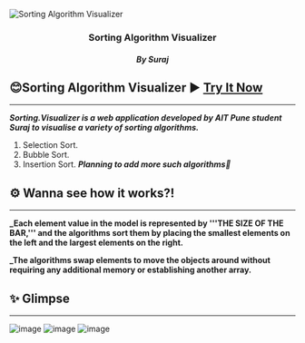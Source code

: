 <p align="center">
  
![Sorting Algorithm Visualizer](https://www.crio.do/blog/content/images/size/w600/2021/04/Sorting-Algorithms.png)


</p>
<h3 align="center">Sorting Algorithm Visualizer</h3>
<h5 align="center">By Suraj</h5>


## 😊Sorting Algorithm Visualizer ▶ [Try It Now](https://tejaswijadhav2003.github.io/Algorithm_Visualizer/)
--------------------

**_Sorting.Visualizer is a web application developed by AIT Pune student Suraj to visualise a variety of sorting algorithms._**
1. Selection Sort.
2. Bubble Sort.
3. Insertion Sort.
**_Planning to add more such algorithms🤔_**

## ⚙ Wanna see how it works?!
-------------------
**_Each element value in the model is represented by '''THE SIZE OF THE BAR,''' and the algorithms sort them by placing the smallest elements on the left and the largest elements on the right.**

**_The algorithms swap elements to move the objects around without requiring any additional memory or establishing another array.**

## ✨ Glimpse
------------------
![image](https://github.com/tejaswijadhav2003/Algorithm_Visualizer/assets/94731975/28dd7da7-28e0-4404-81d6-2658b6913bd7)
![image](https://github.com/tejaswijadhav2003/Algorithm_Visualizer/assets/94731975/4230596f-fe72-41a3-98db-9cf673b2d769)
![image](https://github.com/tejaswijadhav2003/Algorithm_Visualizer/assets/94731975/1f739265-8030-419a-a084-2015da40718d)

